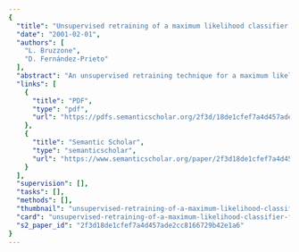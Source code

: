 ```yaml
---
{
  "title": "Unsupervised retraining of a maximum likelihood classifier for the analysis of multitemporal remote sensing images",
  "date": "2001-02-01",
  "authors": [
    "L. Bruzzone",
    "D. Fernández-Prieto"
  ],
  "abstract": "An unsupervised retraining technique for a maximum likelihood (ML) classifier is presented. The proposed technique allows the classifier's parameters, obtained by supervised learning on a specific image, to be updated in a totally unsupervised way on the basis of the distribution of a new image to be classified. This enables the classifier to provide a high accuracy for the new image even when the corresponding training set is not available.",
  "links": [
    {
      "title": "PDF",
      "type": "pdf",
      "url": "https://pdfs.semanticscholar.org/2f3d/18de1cfef7a4d457ade2cc8166729b42e1a6.pdf"
    },
    {
      "title": "Semantic Scholar",
      "type": "semanticscholar",
      "url": "https://www.semanticscholar.org/paper/2f3d18de1cfef7a4d457ade2cc8166729b42e1a6"
    }
  ],
  "supervision": [],
  "tasks": [],
  "methods": [],
  "thumbnail": "unsupervised-retraining-of-a-maximum-likelihood-classifier-for-the-analysis-of-multitemporal-remote-sensing-images-thumb.jpg",
  "card": "unsupervised-retraining-of-a-maximum-likelihood-classifier-for-the-analysis-of-multitemporal-remote-sensing-images-card.jpg",
  "s2_paper_id": "2f3d18de1cfef7a4d457ade2cc8166729b42e1a6"
}
---
```


